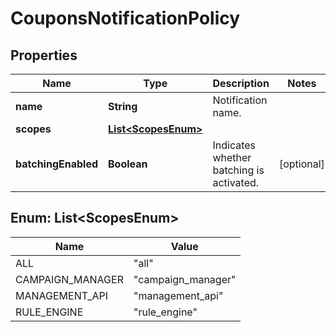 

# CouponsNotificationPolicy

## Properties

Name | Type | Description | Notes
------------ | ------------- | ------------- | -------------
**name** | **String** | Notification name. | 
**scopes** | [**List&lt;ScopesEnum&gt;**](#List&lt;ScopesEnum&gt;) |  | 
**batchingEnabled** | **Boolean** | Indicates whether batching is activated. |  [optional]



## Enum: List&lt;ScopesEnum&gt;

Name | Value
---- | -----
ALL | &quot;all&quot;
CAMPAIGN_MANAGER | &quot;campaign_manager&quot;
MANAGEMENT_API | &quot;management_api&quot;
RULE_ENGINE | &quot;rule_engine&quot;



